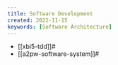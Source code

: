 ```yaml
---
title: Software Development
created: 2022-11-15
keywords: [Software Architecture]
---
```


- [[xbi5-tdd]]#
- [[a2pw-software-system]]#

